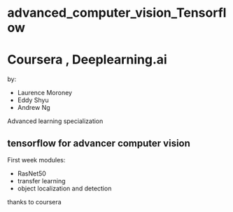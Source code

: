 # advanced_computer_vision_Tensorflow



# Coursera , Deeplearning.ai 
by: 
* Laurence Moroney
* Eddy Shyu
* Andrew Ng

Advanced learning specialization

## tensorflow for advancer computer vision 

First week modules: 

* RasNet50
* transfer learning
* object localization and detection 


thanks to coursera
